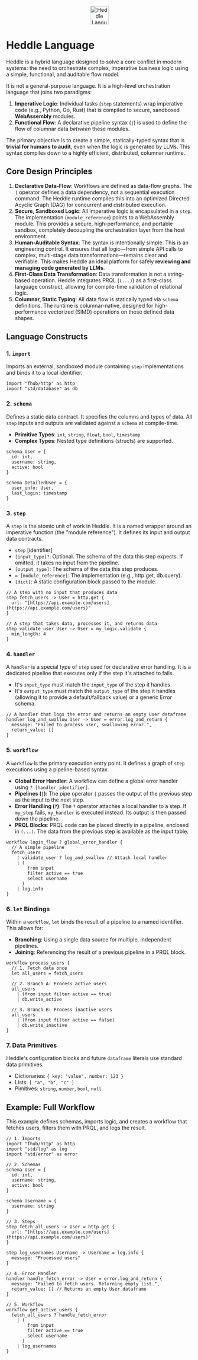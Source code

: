 <p align="center">
  <img src="https://heddle.fhub.dev/assets/logo.png" alt="Heddle Language" width="50" />
</p>

# Heddle Language

Heddle is a hybrid language designed to solve a core conflict in modern systems: the need to orchestrate complex, imperative business logic using a simple, functional, and auditable flow model.

It is not a general-purpose language. It is a high-level orchestration language that joins two paradigms:
1. **Imperative Logic**: Individual tasks (`step` statements) wrap imperative code (e.g., Python, Go, Rust) that is compiled to secure, sandboxed **WebAssembly** modules.
2. **Functional Flow**: A declarative pipeline syntax (`|`) is used to define the flow of columnar data *between* these modules.

The primary objective is to create a simple, statically-typed syntax that is **trivial for humans to audit**, even when the logic is generated by LLMs. This syntax compiles down to a highly efficient, distributed, columnar runtime.

## Core Design Principles

1. **Declarative Data-Flow**: Workflows are defined as data-flow graphs. The `|` operator  defines a data dependency, not a sequential execution command. The Heddle runtime compiles this into an optimized Directed Acyclic Graph (DAG) for concurrent and distributed execution.
2. **Secure, Sandboxed Logic**: All imperative logic is encapsulated in a `step`. The implementation (`module_reference`) points to a WebAssembly module. This provides a secure, high-performance, and portable sandbox, completely decoupling the orchestration layer from the host environment.
3. **Human-Auditable Syntax**: The syntax is intentionally simple. This is an engineering control. It ensures that all logic—from simple API calls to complex, multi-stage data transformations—remains clear and verifiable. This makes Heddle an ideal platform for safely **reviewing and managing code generated by LLMs**.
4. **First-Class Data Transformation**: Data transformation is not a string-based operation. Heddle integrates PRQL (`(...)`) as a first-class language construct, allowing for compile-time validation of relational logic.
5. **Columnar, Static Typing**: All data flow is statically typed via `schema` definitions. The runtime is columnar-native, designed for high-performance vectorized (SIMD) operations on these defined data shapes.

## Language Constructs

### 1\. `import`

Imports an external, sandboxed module containing `step` implementations and binds it to a local identifier.

```heddle
import "fhub/http" as http
import "std/database" as db
```

### 2\. `schema`

Defines a static data contract. It specifies the columns and types of data. All `step` inputs and outputs are validated against a `schema` at compile-time.

* **Primitive Types**: `int`, `string`, `float`, `bool`, `timestamp`
* **Complex Types**: Nested type definitions (structs) are supported.

```heddle
schema User = {
  id: int,
  username: string,
  active: bool
}

schema DetailedUser = {
  user_info: User,
  last_login: timestamp
}
```

### 3\. `step`

A `step` is the atomic unit of work in Heddle. It is a named wrapper around an imperative function (the "module reference"). It defines its input and output data contracts.

* `step` [identifier]
* `[input_type]?`: Optional. The schema of the data this step expects. If omitted, it takes no input from the pipeline.
* `[output_type]`: The schema of the data this step produces.
* `= [module_reference]`: The implementation (e.g., http.get, db.query).
* `[dict]`: A static configuration block passed to the module.

```heddle
// A step with no input that produces data
step fetch_users -> User = http.get {
  url: "[https://api.example.com/users](https://api.example.com/users)"
}

// A step that takes data, processes it, and returns data
step validate_user User -> User = my_logic.validate {
  min_length: 4
}
```

### 4\. `handler`

A `handler` is a special type of `step` used for declarative error handling. It is a dedicated pipeline that executes only if the step it's attached to fails.

* It's `input_type` must match the `input_type` of the step it handles.
* It's `output_type` must match the `output_type` of the step it handles (allowing it to provide a default/fallback value) or a generic Error schema.

```heddle
// A handler that logs the error and returns an empty User dataframe
handler log_and_swallow User -> User = error.log_and_return {
  message: "Failed to process user, swallowing error.",
  return_value: []
}
```

### 5\. `workflow`

A `workflow` is the primary execution entry point. It defines a graph of `step` executions using a pipeline-based syntax.

* **Global Error Handler**: A workflow can define a global error handler using `? [handler_identifier]`.
* **Pipelines (`|`)**: The pipe operator `|` passes the output of the previous step as the input to the next step.
* **Error Handling (`?`)**: The `?` operator attaches a local handler to a step. If `my_step` fails, `my_handler` is executed instead. Its output is then passed down the pipeline.
* **PRQL Blocks**: PRQL code can be placed directly in a pipeline, enclosed in `(...)`. The data from the previous step is available as the input table.

```heddle
workflow login_flow ? global_error_handler {
  // A simple pipeline
  fetch_users
    | validate_user ? log_and_swallow // Attach local handler
    | (
        from input
        filter active == true
        select username
      )
    | log.info
}
```

### 6\. `let` Bindings

Within a `workflow`, `let` binds the result of a pipeline to a named identifier. This allows for:

* **Branching**: Using a single data source for multiple, independent pipelines.
* **Joining**: Referencing the result of a previous pipeline in a PRQL block.

```heddle
workflow process_users {
  // 1. Fetch data once
  let all_users = fetch_users

  // 2. Branch A: Process active users
  all_users
    | (from input filter active == true)
    | db.write_active

  // 3. Branch B: Process inactive users
  all_users
    | (from input filter active == false)
    | db.write_inactive
}
```

### 7\. Data Primitives

Heddle's configuration blocks and future `dataframe` literals use standard data primitives.

* Dictionaries: `{ key: "value", number: 123 }`
* Lists: `[ "a", "b", "c" ]`
* Pimitives: `string`, `number`, `bool`, `null`


## Example: Full Workflow

This example defines schemas, imports logic, and creates a workflow that fetches users, filters them with PRQL, and logs the result.

```heddle
// 1. Imports
import "fhub/http" as http
import "std/log" as log
import "std/error" as error

// 2. Schemas
schema User = {
  id: int,
  username: string,
  active: bool
}

schema Username = {
  username: string
}

// 3. Steps
step fetch_all_users -> User = http.get {
  url: "[https://api.example.com/users](https://api.example.com/users)"
}

step log_usernames Username -> Username = log.info {
  message: "Processed users"
}

// 4. Error Handler
handler handle_fetch_error -> User = error.log_and_return {
  message: "Failed to fetch users. Returning empty list.",
  return_value: [] // Returns an empty User dataframe
}

// 5. Workflow
workflow get_active_users {
  fetch_all_users ? handle_fetch_error
    | (
        from input
        filter active == true
        select username
      )
    | log_usernames
}
```
